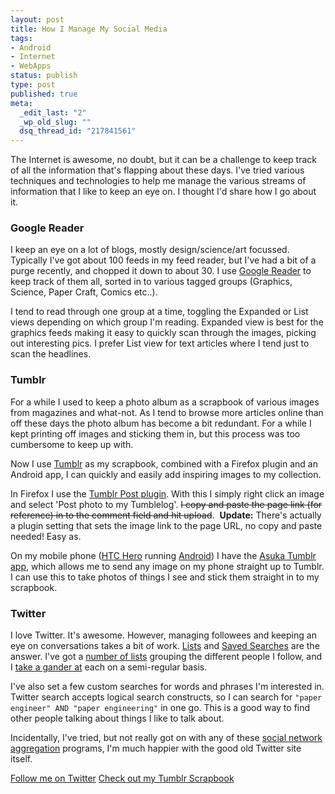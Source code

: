 ```yaml
--- 
layout: post
title: How I Manage My Social Media
tags: 
- Android
- Internet
- WebApps
status: publish
type: post
published: true
meta: 
  _edit_last: "2"
  _wp_old_slug: ""
  dsq_thread_id: "217841561"
---
```

The Internet is awesome, no doubt, but it can be a challenge to keep track of all the information that's flapping about these days. I've tried various techniques and technologies to help me manage the various streams of information that I like to keep an eye on. I thought I'd share how I go about it.<!--more-->
<h3>Google Reader</h3>
I keep an eye on a lot of blogs, mostly design/science/art focussed. Typically I've got about 100 feeds in my feed reader, but I've had a bit of a purge recently, and chopped it down to about 30. I use <a href="http://www.google.com/reader/">Google Reader</a> to keep track of them all, sorted in to various tagged groups (Graphics, Science, Paper Craft, Comics etc..).

I tend to read through one group at a time, toggling the Expanded or List views depending on which group I'm reading. Expanded view is best for the graphics feeds making it easy to quickly scan through the images, picking out interesting pics. I prefer List view for text articles where I tend just to scan the headlines.
<h3>Tumblr</h3>
For a while I used to keep a photo album as a scrapbook of various images from magazines and what-not. As I tend to browse more articles online than off these days the photo album has become a bit redundant. For a while I kept printing off images and sticking them in, but this process was too cumbersome to keep up with.

Now I use <a href="http://www.tumblr.com/">Tumblr</a> as my scrapbook, combined with a Firefox plugin and an Android app, I can quickly and easily add inspiring images to my collection.

In Firefox I use the <a href="https://addons.mozilla.org/en-US/firefox/addon/5867/">Tumblr Post plugin</a>. With this I simply right click an image and select 'Post photo to my Tumblelog'. <span style="text-decoration: line-through;">I copy and paste the page link (for reference) in to the comment field and hit upload</span>.  <strong>Update:</strong> There's actually a plugin setting that sets the image link to the page URL, no copy and paste needed! Easy as.

On my mobile phone (<a href="http://www.htc.com/www/product/hero/overview.html">HTC Hero</a> running <a href="http://www.android.com">Android</a>) I have the <a href="http://asukatumblr.tumblr.com/">Asuka Tumblr app</a>, which allows me to send any image on my phone straight up to Tumblr. I can use this to take photos of things I see and stick them straight in to my scrapbook.
<h3>Twitter</h3>
I love Twitter. It's awesome. However, managing followees and keeping an eye on conversations takes a bit of work. <a href="http://support.twitter.com/articles/76460-how-to-use-twitter-lists">Lists</a> and <a href="http://support.twitter.com/groups/31-twitter-basics/topics/110-search/articles/96646-how-to-save-searches">Saved Searches</a> are the answer. I've got a <a href="http://twitter.com/craig552uk/lists">number of lists</a> grouping the different people I follow, and I <a href="http://dictionary.reference.com/browse/take+a+gander+at">take a gander at</a> each on a semi-regular basis.

I've also set a few custom searches for words and phrases I'm interested in. Twitter search accepts logical search constructs, so I can search for <code>"paper engineer" AND "paper engineering"</code> in one go. This is a good way to find other people talking about things I like to talk about.

Incidentally, I've tried, but not really got on with any of these <a href="http://en.wikipedia.org/wiki/Social_network_aggregation">social network aggregation</a> programs, I'm much happier with the good old Twitter site itself.

<a href="http://www.twitter.com/craig552uk">Follow me on Twitter</a>
<a href="http://craig552uk.tumblr.com">Check out my Tumblr Scrapbook</a>
